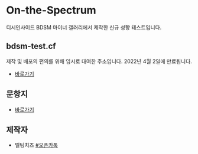 # On-the-Spectrum
디시인사이드 BDSM 마이너 갤러리에서 제작한 신규 성향 테스트입니다.
## bdsm-test.cf
제작 및 배포의 편의를 위해 임시로 대여한 주소입니다. 2022년 4월 2일에 만료됩니다.
 - [바로가기](https://bdsm-test.cf)
## 문항지
 - [바로가기](question.md)
## 제작자
 - 멜팅치즈 [#오픈카톡](https://open.kakao.com/o/sJ4uP0Hc)
